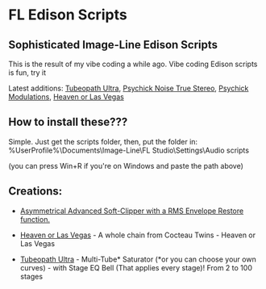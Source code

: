 # FL Edison Scripts
## Sophisticated Image-Line Edison Scripts

This is the result of my vibe coding a while ago. Vibe coding Edison scripts is fun, try it

Latest additions: [Tubeopath Ultra](/scripts/emptyjp/Saturation/Tubeopath%20Ultra.pyscript), [Psychick Noise True Stereo](/scripts/emptyjp/Misc/Psychick%20Noise%20True%20Stereo.pyscript), [Psychick Modulations](/scripts/emptyjp/Misc/Psychick%20Modulations.pyscript), [Heaven or Las Vegas](/scripts/emptyjp/Misc/Heaven%20Or%20Las%20Vegas.pyscript)
## How to install these???

Simple. Just get the scripts folder, then, put the folder in:
\%UserProfile%\Documents\Image-Line\FL Studio\Settings\Audio scripts

(you can press Win+R if you're on Windows and paste the path above)



## Creations:

* [Asymmetrical Advanced Soft-Clipper with a RMS Envelope Restore function.](/scripts/emptyjp/Soft%20Clipping/Asym%20Advanced%20Soft%20Clipper.pyscript)

* [Heaven or Las Vegas](/scripts/emptyjp/Misc/Heaven%20Or%20Las%20Vegas.pyscript) - A whole chain from Cocteau Twins - Heaven or Las Vegas

* [Tubeopath Ultra](/scripts/emptyjp/Saturation/Tubeopath%20Ultra.pyscript) - Multi-Tube* Saturator (*or you can choose your own curves) - with Stage EQ Bell (That applies every stage)! From 2 to 100 stages
